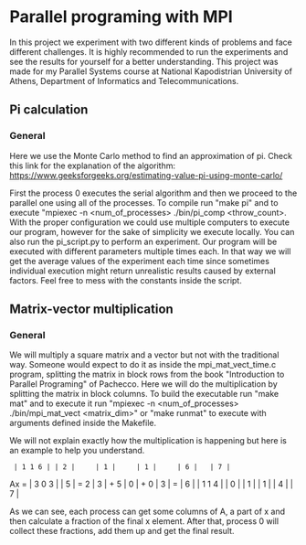 # Parallel programing with MPI
In this project we experiment with two different kinds of problems
and face different challenges. It is highly recommended to run the
experiments and see the results for yourself for a better understanding. 
This project was made for my Parallel Systems course at National
Kapodistrian University of Athens, Department of Informatics and
Telecommunications.

## Pi calculation

### General
Here we use the Monte Carlo method to find an approximation of pi. Check
this link for the explanation of the algorithm:
https://www.geeksforgeeks.org/estimating-value-pi-using-monte-carlo/

First the process 0 executes the serial algorithm and then we proceed
to the parallel one using all of the processes. To compile run "make pi"
and to execute "mpiexec -n <num_of_processes> ./bin/pi_comp <throw_count>.
With the proper configuration we could use multiple computers to execute
our program, however for the sake of simplicity we execute locally.
You can also run the pi_script.py to perform an experiment.
Our program will be executed with different parameters multiple times each.
In that way we will get the average values of the experiment each time since
sometimes individual execution might return unrealistic results
caused by external factors. Feel free to mess with the constants inside
the script.

## Matrix-vector multiplication

### General
We will multiply a square matrix and a vector but not with the traditional way.
Someone would expect to do it as inside the mpi_mat_vect_time.c program,
splitting the matrix in block rows from the book "Introduction to Parallel
Programing" of Pachecco. Here we will do the multiplication by splitting
the matrix in block columns. To build the executable run "make mat" and to
execute it run "mpiexec -n <num_of_processes> ./bin/mpi_mat_vect <matrix_dim>"
or "make runmat" to execute with arguments defined inside the Makefile.

We will not explain exactly how the multiplication is
happening but here is an example to help you understand.

     | 1 1 6 | | 2 |     | 1 |     | 1 |     | 6 |   | 7 |
Ax = | 3 0 3 | | 5 | = 2 | 3 | + 5 | 0 | + 0 | 3 | = | 6 |
     | 1 1 4 | | 0 |     | 1 |     | 1 |     | 4 |   | 7 |

As we can see, each process can get some columns of A, a part of x and
then calculate a fraction of the final x element. After that, process 0
will collect these fractions, add them up and get the final result.